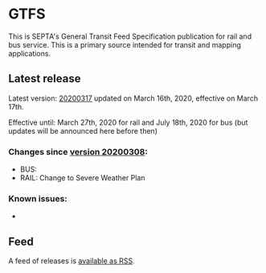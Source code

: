 # GTFS

This is SEPTA's General Transit Feed Specification publication for rail and bus service. This is a primary source intended for transit and mapping applications.

## Latest release

Latest version: [20200317](https://github.com/septadev/GTFS/releases/tag/v202003171) updated on March 16th, 2020, effective on March 17th.

Effective until: March 27th, 2020 for rail and July 18th, 2020 for bus (but updates will be announced here before then)

### Changes since [version 20200308](https://github.com/septadev/GTFS/releases/tag/v202003081): 
 
*  BUS:
*  RAIL: Change to Severe Weather Plan

### Known issues:

* 

## Feed

A feed of releases is [available as RSS](https://github.com/septadev/GTFS/releases.atom).

